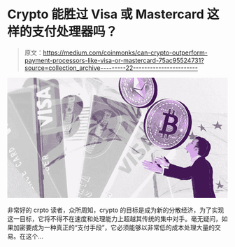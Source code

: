 # Crypto 能胜过 Visa 或 Mastercard 这样的支付处理器吗？

> 原文：<https://medium.com/coinmonks/can-crypto-outperform-payment-processors-like-visa-or-mastercard-75ac95524731?source=collection_archive---------22----------------------->

![](img/fb19ffeabcbb0f1f9043077600e02612.png)

非常好的 crpto 读者，众所周知，crypto 的目标是成为新的分散经济，为了实现这一目标，它将不得不在速度和处理能力上超越其传统的集中对手。毫无疑问，如果加密要成为一种真正的“支付手段”，它必须能够以非常低的成本处理大量的交易。在这个…